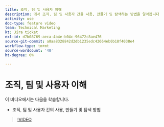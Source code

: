 ```yaml
---
title: 조직, 팀 및 사용자 이해
description: 에서 조직, 팀 및 사용자 간을 사용, 만들기 및 탐색하는 방법을 알아봅니다 [!DNL Adobe Workfront Fusion].
activity: use
doc-type: feature video
team: Technical Marketing
kt: Jira ticket
exl-id: d7b08769-aeca-4b4e-b04c-96472c8ae476
source-git-commit: a0aa8328842d2db1235edc42664eb0b18f4038e4
workflow-type: tm+mt
source-wordcount: '40'
ht-degree: 0%

---
```


# 조직, 팀 및 사용자 이해

이 비디오에서는 다음을 학습합니다.

* 조직, 팀 및 사용자 간의 사용, 만들기 및 탐색 방법

>[!VIDEO](https://video.tv.adobe.com/v/335309/?quality=12)
